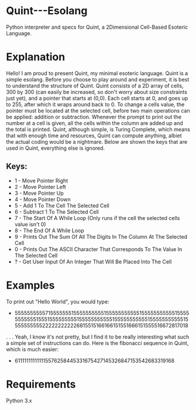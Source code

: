 # Quint---Esolang
Python interpreter and specs for Quint, a 2Dimensional Cell-Based Esoteric Language.

# Explanation
  Hello! I am proud to present Quint, my minimal esoteric language. Quint is a simple esolang. Before you choose to play around and experiment, it is best to understand the structure of Quint. 
Quint consists of a 2D array of cells, 300 by 300 (can easily be increased, so don't worry about size constraints just yet), and a pointer that starts at (0,0). Each cell starts at 0, and goes up
to 255, after which it wraps around back to 0. To change a cells value, the pointer must be located at the selected cell, before two main operations can be applied: addition or subtraction. Whenever 
the prompt to print out the number at a cell is given, all the cells within the column are added up and the total is printed. Quint, although simple, is Turing Complete, which means that with enough 
time and resources, Quint can compute anything, albiet the actual coding would be a nightmare. Below are shown the keys that are used in Quint, everything else is ignored. 


## Keys:
- 1 - Move Pointer Right
- 2 - Move Pointer Left
- 3 - Move Pointer Up
- 4 - Move Pointer Down
- 5 - Add 1 To The Cell The Selected Cell
- 6 - Subtract 1 To The Selected Cell
- 7 - The Start Of A While Loop (Only runs if the cell the selected cells value isn't 0)
- 8 - The End Of A While Loop
- 9 - Prints Out The Sum Of All The Digits In The Column At The Selected Cell
- 0 - Prints Out The ASCII Character That Corresponds To The Value In The Selected Cell
- ? - Get User Input Of An Integer That Will Be Placed Into The Cell

# Examples
  To print out "Hello World", you would type:
   - 5555555555715555555155555555551555555555551555555555551555555555551555155555555515555555555515555555555515555555555515555555555222222222226815515166166151551666151555516672817018

  . . . Yeah, I know it's not pretty, but I find it to be really interesting what such a simple set of instructions can do. Here is the fibonacci sequence in Quint, which is much easier:
  - 611111111111115576258445331675427145326847153542683319168
  

  # Requirements
  Python 3.x
